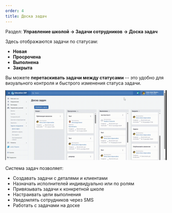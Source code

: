 ```yaml
---
order: 4
title: Доска задач
---
```


Раздел: **Управление школой -> Задачи сотрудников -> Доска задач**

Здесь отображаются задачи по статусам:

-  **Новая**
-  **Просрочена**
-  **Выполнена**
-  **Закрыта**

Вы можете **перетаскивать задачи между статусами** -- это удобно для визуального контроля и быстрого изменения статуса задачи.

![](./bandicam-2025-06-05-08-55-15-460.gif)

Система задач позволяет:

-  Создавать задачи с деталями и клиентами
-  Назначать исполнителей индивидуально или по ролям
-  Привязывать задачи к конкретной школе
-  Настраивать цели выполнения
-  Уведомлять сотрудников через SMS
-  Работать с задачами на  доске
